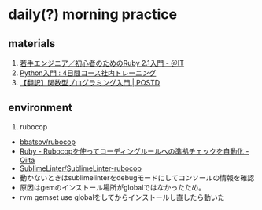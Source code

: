 daily(?) morning practice
==========

materials
-----

1. [若手エンジニア／初心者のためのRuby 2.1入門 - ＠IT](./ruby.2.1)
1. [Python入門 : 4日間コース社内トレーニング](http://www.slideshare.net/yuichi110/python-introduction-42659983)
1. [【翻訳】関数型プログラミング入門 | POSTD](http://postd.cc/an-introduction-to-functional-programming/)


environment
-----

1. rubocop
  - [bbatsov/rubocop](https://github.com/bbatsov/rubocop)
  - [Ruby - Rubocopを使ってコーディングルールへの準拠チェックを自動化 - Qiita](http://qiita.com/yaotti/items/4f69a145a22f9c8f8333)
  - [SublimeLinter/SublimeLinter-rubocop](https://github.com/SublimeLinter/SublimeLinter-rubocop)
  - 動かないときはsublimelinterをdebugモードにしてコンソールの情報を確認
  - 原因はgemのインストール場所がglobalではなかったため。
  - rvm gemset use globalをしてからインストールし直したら動いた
